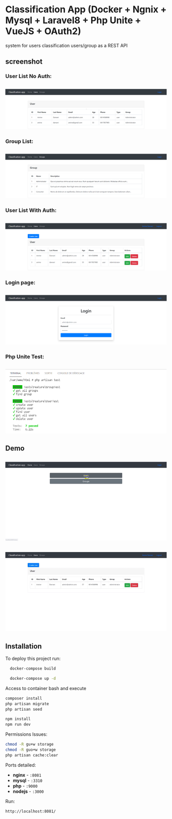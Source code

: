 
# Classification App (Docker + Ngnix + Mysql + Laravel8 + Php Unite + VueJS + OAuth2)


system for users classification users/group as a REST API

## screenshot
### User List No Auth:
![User List No Auth](https://raw.githubusercontent.com/amine-damani/classification-app/main/screenshot/users_list_no_auth.png?raw=true)
----
### Group List:
![Group List](https://raw.githubusercontent.com/amine-damani/classification-app/main/screenshot/groups_list.png?raw=true)
----
### User List With Auth:
![User List With Auth](https://raw.githubusercontent.com/amine-damani/classification-app/main/screenshot/users_list_auth.png?raw=true)
----
### Login page:
![Login page](https://raw.githubusercontent.com/amine-damani/classification-app/main/screenshot/login_page.png?raw=true)
----
### Php Unite Test:
![Php Unite Test](https://raw.githubusercontent.com/amine-damani/classification-app/main/screenshot/php_unite_test.png?raw=true)
----
## Demo
![Demo 1](https://raw.githubusercontent.com/amine-damani/classification-app/main/screenshot/demo.gif?raw=true)
----
![Demo 1](https://raw.githubusercontent.com/amine-damani/classification-app/main/screenshot/crud_test.gif?raw=true)
----


## Installation

To deploy this project run:

```bash
  docker-compose build
```

```bash
  docker-compose up -d
```
Access to container bash and execute
```bash
composer install
php artisan migrate
php artisan seed
```
```bash
npm install
npm run dev
```

Permissions Issues:
```bash
chmod -R gu+w storage
chmod -R guo+w storage
php artisan cache:clear
```

Ports detailed:

- **nginx** - `:8081`
- **mysql** - `:3310`
- **php** - `:9000`
- **nodejs** - `:3000`

Run:
```bash
http://localhost:8081/
```
